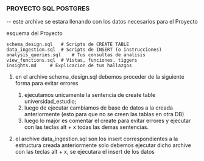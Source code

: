 ### PROYECTO SQL POSTGRES ### 

-- este archive se estara llenando con los datos necesarios para el Proyecto


esquema del Proyecto 

	schema_design.sql	# Scripts de CREATE TABLE 
	data_ingestion.sql	# Scripts de INSERT (o instrucciones)
	analysis_queries.sql	# Tus consultas de analisis 
	view_functions.sql	# Vistas, funciones, tiggers
	insights.md		# Explicacion de tus hallazgos



1. en el archive schema_design.sql debemos proceder de la siguiente forma para evitar errores 
	1. ejecutamos unicamente la sentencia de create table universidad_estudio; 
	2. luego de ejecutar cambiamos de base de datos a la creada anteriormente (esto para 	que no se creen las tablas en otra DB)
	3. luego lo major es comentar el create para evitar errores y ejecutar con las teclas 	alt + x todas las demas sentencias.


2. el archive data_ingestion.sql son los insert correspondientes a la estructura creada anteriormente solo debemos ejecutar dicho archive con las teclas alt + x, se ejecutara el insert de los datos 








